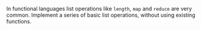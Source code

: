 In functional languages list operations like `length`, `map` and `reduce` are
very common. Implement a series of basic list operations, without using existing
functions.
